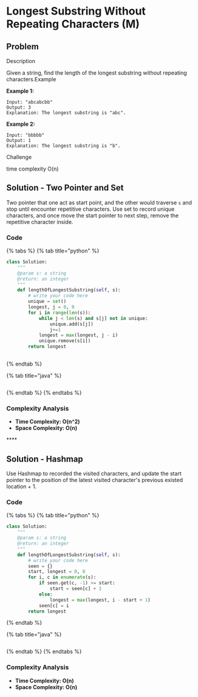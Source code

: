# Longest Substring Without Repeating Characters \(M\)

## Problem

Description

Given a string, find the length of the longest substring without repeating characters.Example

**Example 1:**

```text
Input: "abcabcbb"
Output: 3
Explanation: The longest substring is "abc".
```

**Example 2:**

```text
Input: "bbbbb"
Output: 1
Explanation: The longest substring is "b".
```

Challenge

time complexity O\(n\)

## Solution - Two Pointer and Set

Two pointer that one act as start point, and the other would traverse `s` and stop until encounter repetitive characters. Use set to record unique characters, and once move the start pointer to next step, remove the repetitive character inside. 



### Code

{% tabs %}
{% tab title="python" %}
```python
class Solution:
    """
    @param s: a string
    @return: an integer
    """
    def lengthOfLongestSubstring(self, s):
        # write your code here
        unique = set()
        longest, j = 0, 0
        for i in range(len(s)):
            while j < len(s) and s[j] not in unique:
                unique.add(s[j])
                j+=1
            longest = max(longest, j - i)
            unique.remove(s[i])
        return longest
            

```
{% endtab %}

{% tab title="java" %}
```

```
{% endtab %}
{% endtabs %}

### Complexity Analysis

* **Time Complexity: O\(n^2\)**
* **Space Complexity: O\(n\)**

\*\*\*\*

## Solution - Hashmap

Use Hashmap to recorded the visited characters, and update the start pointer to the position of the latest visited character's previous existed location + 1. 

### Code

{% tabs %}
{% tab title="python" %}
```python
class Solution:
    """
    @param s: a string
    @return: an integer
    """
    def lengthOfLongestSubstring(self, s):
        # write your code here
        seen = {}
        start, longest = 0, 0
        for i, c in enumerate(s):
            if seen.get(c, -1) >= start:
                start = seen[c] + 1
            else:
                longest = max(longest, i - start + 1)
            seen[c] = i
        return longest
```
{% endtab %}

{% tab title="java" %}
```

```
{% endtab %}
{% endtabs %}

### Complexity Analysis

* **Time Complexity: O\(n\)**
* **Space Complexity: O\(n\)**

